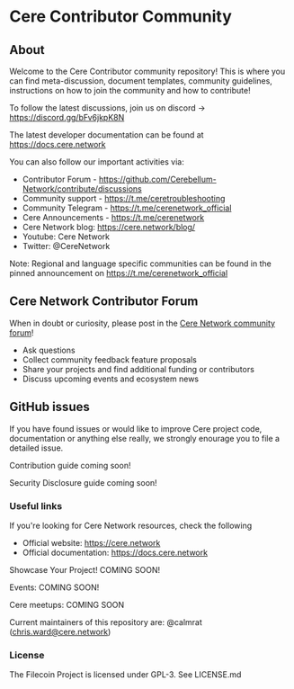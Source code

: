 # Cere Contributor Community

## About
Welcome to the Cere Contributor community repository! This is where you can find meta-discussion, document templates, community guidelines, instructions on how to join the community and how to contribute!

To follow the latest discussions, join us on discord -> https://discord.gg/bFv6jkpK8N

The latest developer documentation can be found at https://docs.cere.network

You can also follow our important activities via:

* Contributor Forum - https://github.com/Cerebellum-Network/contribute/discussions
* Community support - https://t.me/ceretroubleshooting
* Community Telegram - https://t.me/cerenetwork_official
* Cere Announcements - https://t.me/cerenetwork
* Cere Network blog: https://cere.network/blog/
* Youtube: Cere Network
* Twitter: @CereNetwork

Note: Regional and language specific communities can be found in the pinned announcement on https://t.me/cerenetwork_official

## Cere Network Contributor Forum

When in doubt or curiosity, please post in the [Cere Network community forum](https://github.com/Cerebellum-Network/contribute/discussions/categories)!

* Ask questions
* Collect community feedback feature proposals
* Share your projects and find additional funding or contributors
* Discuss upcoming events and ecosystem news

## GitHub issues
If you have found issues or would like to improve Cere project code, documentation or anything else really, we strongly enourage you to file a detailed issue. 

Contribution guide coming soon!

Security Disclosure guide coming soon! 

### Useful links
If you're looking for Cere Network resources, check the following

* Official website: https://cere.network
* Official documentation: https://docs.cere.network

Showcase Your Project! COMING SOON!

Events: COMING SOON!

Cere meetups: COMING SOON

Current maintainers of this repository are: @calmrat (chris.ward@cere.network)

### License
The Filecoin Project is licensed under GPL-3. See LICENSE.md
